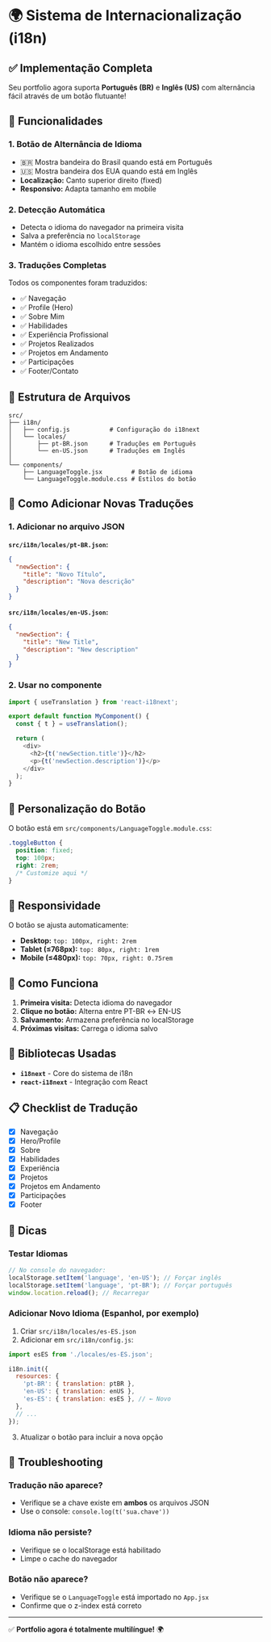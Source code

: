 # 🌍 Sistema de Internacionalização (i18n)

## ✅ Implementação Completa

Seu portfolio agora suporta **Português (BR)** e **Inglês (US)** com alternância fácil através de um botão flutuante!

## 🎯 Funcionalidades

### 1. **Botão de Alternância de Idioma**
- 🇧🇷 Mostra bandeira do Brasil quando está em Português
- 🇺🇸 Mostra bandeira dos EUA quando está em Inglês
- **Localização:** Canto superior direito (fixed)
- **Responsivo:** Adapta tamanho em mobile

### 2. **Detecção Automática**
- Detecta o idioma do navegador na primeira visita
- Salva a preferência no `localStorage`
- Mantém o idioma escolhido entre sessões

### 3. **Traduções Completas**
Todos os componentes foram traduzidos:
- ✅ Navegação
- ✅ Profile (Hero)
- ✅ Sobre Mim
- ✅ Habilidades
- ✅ Experiência Profissional
- ✅ Projetos Realizados
- ✅ Projetos em Andamento
- ✅ Participações
- ✅ Footer/Contato

## 📁 Estrutura de Arquivos

```
src/
├── i18n/
│   ├── config.js           # Configuração do i18next
│   └── locales/
│       ├── pt-BR.json      # Traduções em Português
│       └── en-US.json      # Traduções em Inglês
│
└── components/
    ├── LanguageToggle.jsx        # Botão de idioma
    └── LanguageToggle.module.css # Estilos do botão
```

## 🔧 Como Adicionar Novas Traduções

### 1. Adicionar no arquivo JSON

**`src/i18n/locales/pt-BR.json`:**
```json
{
  "newSection": {
    "title": "Novo Título",
    "description": "Nova descrição"
  }
}
```

**`src/i18n/locales/en-US.json`:**
```json
{
  "newSection": {
    "title": "New Title",
    "description": "New description"
  }
}
```

### 2. Usar no componente

```javascript
import { useTranslation } from 'react-i18next';

export default function MyComponent() {
  const { t } = useTranslation();

  return (
    <div>
      <h2>{t('newSection.title')}</h2>
      <p>{t('newSection.description')}</p>
    </div>
  );
}
```

## 🎨 Personalização do Botão

O botão está em `src/components/LanguageToggle.module.css`:

```css
.toggleButton {
  position: fixed;
  top: 100px;
  right: 2rem;
  /* Customize aqui */
}
```

## 📱 Responsividade

O botão se ajusta automaticamente:
- **Desktop:** `top: 100px, right: 2rem`
- **Tablet (≤768px):** `top: 80px, right: 1rem`
- **Mobile (≤480px):** `top: 70px, right: 0.75rem`

## 🔄 Como Funciona

1. **Primeira visita:** Detecta idioma do navegador
2. **Clique no botão:** Alterna entre PT-BR ↔ EN-US
3. **Salvamento:** Armazena preferência no localStorage
4. **Próximas visitas:** Carrega o idioma salvo

## 🚀 Bibliotecas Usadas

- **`i18next`** - Core do sistema de i18n
- **`react-i18next`** - Integração com React

## 📋 Checklist de Tradução

- [x] Navegação
- [x] Hero/Profile
- [x] Sobre
- [x] Habilidades
- [x] Experiência
- [x] Projetos
- [x] Projetos em Andamento
- [x] Participações
- [x] Footer

## 🎯 Dicas

### Testar Idiomas

```javascript
// No console do navegador:
localStorage.setItem('language', 'en-US'); // Forçar inglês
localStorage.setItem('language', 'pt-BR'); // Forçar português
window.location.reload(); // Recarregar
```

### Adicionar Novo Idioma (Espanhol, por exemplo)

1. Criar `src/i18n/locales/es-ES.json`
2. Adicionar em `src/i18n/config.js`:
```javascript
import esES from './locales/es-ES.json';

i18n.init({
  resources: {
    'pt-BR': { translation: ptBR },
    'en-US': { translation: enUS },
    'es-ES': { translation: esES }, // ← Novo
  },
  // ...
});
```
3. Atualizar o botão para incluir a nova opção

## 🐛 Troubleshooting

### Tradução não aparece?
- Verifique se a chave existe em **ambos** os arquivos JSON
- Use o console: `console.log(t('sua.chave'))`

### Idioma não persiste?
- Verifique se o localStorage está habilitado
- Limpe o cache do navegador

### Botão não aparece?
- Verifique se o `LanguageToggle` está importado no `App.jsx`
- Confirme que o z-index está correto

---

✅ **Portfolio agora é totalmente multilíngue!** 🌍

